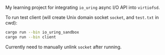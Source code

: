 My learning project for integrating `io_uring` async I/O API into `virtiofsd`.

To run test client (will create Unix domain socket `socket`, and `test.txt` in cwd):

```bash
cargo run --bin io_uring_sandbox
cargo run --bin client
```

Currently need to manually unlink `socket` after running.
